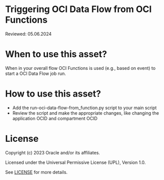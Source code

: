 # Triggering OCI Data Flow from OCI Functions

Reviewed: 05.06.2024

# When to use this asset?

When in your overall flow OCI Functions is used (e.g., based on event) to start a OCI Data Flow job run.

# How to use this asset?

- Add the run-oci-data-flow-from_function.py script to your main script
- Review the script and make the appropriate changes, like changing the application OCID and compartment OCID

# License

Copyright (c) 2023 Oracle and/or its affiliates.

Licensed under the Universal Permissive License (UPL), Version 1.0.

See [LICENSE](https://github.com/oracle-devrel/technology-engineering/blob/main/LICENSE) for more details.
